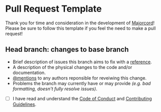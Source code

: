# Pull Request Template
Thank you for time and consideration in the development of [Majorcord](https://github.com/ThomasFrew/Majorcord)! Please be sure to follow this template if you feel the need to make a pull request!

## Head branch: changes to base branch
* Brief description of issues this branch aims to fix with a [reference](https://help.github.com/articles/basic-writing-and-formatting-syntax/#referencing-issues-and-pull-requests).
* A description of the physical changes to the code and/or documentation.
* [@mentions](https://help.github.com/articles/basic-writing-and-formatting-syntax/#mentioning-people-and-teams) to any authors reponsible for reveiwing this change.
* Problems the branch may currently have or may provide *(e.g. bad formatting, doesn't fully resolve issues)*.

- [ ] I have read and understand the [Code of Conduct](https://github.com/ThomasFrew/Majorcord/blob/master/CODE_OF_CONDUCT.md) and [Contributing Guidelines](https://github.com/ThomasFrew/Majorcord).
